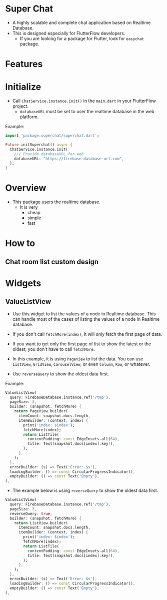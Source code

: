 # Super Chat

- A highly scalable and complete chat application based on Realtime Database.
- This is designed especially for FlutterFlow developers.
  - If you are looking for a package for Flutter, look for `easychat` package.


# Features

# Initialize



- Call `ChatService.instance.init()` in the `main.dart` in your FlutterFlow project.
  - `databaseURL` must be set to user the realtime database in the web platform.

Example:
```dart
import 'package:superchat/superchat.dart';

Future initSuperchat() async {
  ChatService.instance.init(
    /// Provide databaseURL for web
    databaseURL: "https://firebase-database-url.com",
  );
}
```







# Overview

- This package users the realtime database.
  - It is very
    - cheap
    - simple
    - fast



# How to



## Chat room list custom design




# Widgets


## ValueListView

- Use this widget to list the values of a node in Realtime database. This can handle most of the cases of listing the values of a node in Realtime database.
- If you don't call `fetchMore(index)`, it will only fetch the first page of data.
- If you want to get only the first page of list to show the latest or the oldest, you don't have to call `fetchMore`.


- In this example, it is using `PageView` to list the data. You can use `ListView`, `GridView`, `CarouselView`, or even `Column`, `Row`, or whatever.

- Use `reverseQuery` to show the oldest data first.

Example:
```dart
ValueListView(
  query: FirebaseDatabase.instance.ref('/tmp'),
  pageSize: 3,
  builder: (snapshot, fetchMore) {
    return PageView.builder(
      itemCount: snapshot.docs.length,
      itemBuilder: (context, index) {
        print('index: $index');
        fetchMore(index);
        return ListTile(
          contentPadding: const EdgeInsets.all(64),
          title: Text(snapshot.docs[index].key!),
        );
      },
    );
  },
  errorBuilder: (s) => Text('Error: $s'),
  loadingBuilder: () => const CircularProgressIndicator(),
  emptyBuilder: () => const Text('Empty'),
),
```

- The example below is using `reverseQuery` to show the oldest data first.

```dart
ValueListView(
  query: FirebaseDatabase.instance.ref('/tmp'),
  pageSize: 3,
  reverseQuery: true,
  builder: (snapshot, fetchMore) {
    return ListView.builder(
      itemCount: snapshot.docs.length,
      itemBuilder: (context, index) {
        print('index: $index');
        fetchMore(index);
        return ListTile(
          contentPadding: const EdgeInsets.all(64),
          title: Text(snapshot.docs[index].key!),
        );
      },
    );
  },
  errorBuilder: (s) => Text('Error: $s'),
  loadingBuilder: () => const CircularProgressIndicator(),
  emptyBuilder: () => const Text('Empty'),
),
```
